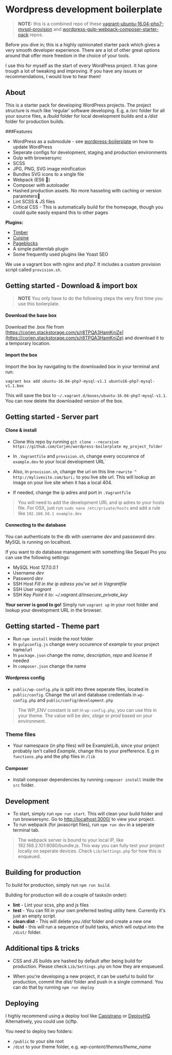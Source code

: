 Wordpress development boilerplate
===========

> **NOTE:** this is a combined repo of these [vagrant-ubuntu-16.04-php7-mysql-provision](https://github.com/Corjen/vagrant-ubuntu-16.04-php7-mysql-provision) and [wordpress-gulp-webpack-composer-starter-pack](https://github.com/Corjen/wordpress-gulp-webpack-composer-starter-pack) repos.

Before you dive in; this is a highly opinionated starter pack which gives a very smooth developer experience. There are a lot of other great options around that offer more freedom in the choice of your tools.

I use this for myself as the start of every WordPress project. It has gone trough a lot of tweaking and improving. If you have any issues or recommendations, I would love to hear them!

About
---------------
This is a starter pack for developing WordPress projects. The project structure is much like 'regular' software developing. E.g, a */src* folder for all your source files, a */build* folder for local development builds and a */dist* folder for production builds.

###Features

- WordPress as a submodule - see [wordpress-boilerplate](https://github.com/Darep/wordpress-boilerplate) on how to update WordPress
- Seperate configs for development, staging and production environments
- Gulp with browsersync
- SCSS
- JPG, PNG, SVG image minification
- Bundles SVG icons to a single file
- Webpack (ES6 🎉)
- Composer with autoloader
- Hashed production assets. No more hasseling with caching or version parameters👋
- Lint SCSS & JS files
- Critical CSS - This is automatically build for the homepage, though you could quite easily expand this to other pages

**Plugins:**
- [Timber](http://upstatement.com/timber/)
- [Cuisine](http://docs.get-cuisine.cooking/core/)
- [Pageblocks](https://github.com/Corjen/wordpress-pageblocks.git)
- A simple patternlab plugin
- Some frequently used plugins like Yoast SEO



We use a vagrant box with nginx and php7. It includes a custom provision script called `provision.sh`.

Getting started - Download & import box
---------------

> **NOTE** You only have to do the following steps the very first time you use this boilerplate.

#### Download the base box

Download the .box file from [https://corjen.stackstorage.com/s/r8TPQA3HamKniZe](https://corjen.stackstorage.com/s/r8TPQA3HamKniZe) and download it to a temporary location.

#### Import the box

Import the box by navigating to the downloaded box in your terminal and run:

```vagrant box add ubuntu-16.04-php7-mysql-v1.1 ubuntu16-php7-mysql-v1.1.box```

This will save the box to ```~/.vagrant.d/boxes/ubuntu-16.04-php7-mysql-v1.1```. You can now delete the downloaded version of the box.

Getting started - Server part
---------------

#### Clone & install

- Clone this repo by running `git clone --recursive https://github.com/Corjen/wordpress-boilerplate my_project_folder`

- In `.Vagrantfile` and `provision.sh`, change every occurence of `example.dev` to your local development URL`

- Also, in `provision.sh`, change the url on this line `rewrite ^ http://mylivesite.com/$uri;` to you live site url. This will lookup an image on your live site when it has a local 404.

- If needed, change the ip adres and port in `.Vagrantfile`

> You will need to add the development URL and ip adres to your hosts file. For OSX, just run `sudo nano /etc/private/hosts` and add a rule like `192.168.50.1 example.dev`

#### Connecting to the database


You can authenticate to the db with username *dev* and passsword *dev*. MySQL is running on localhost.

If you want to do database management with something like Sequel Pro you can use the following settings:

- MySQL Host *127.0.0.1*
- Username *dev*
- Password *dev*
- SSH Host *Fill in the ip adress you've set in Vagrantfile*
- SSH User *vagrant*
- SSH Key *Point it to: ~/.vagrant.d/insecure_private_key*


**Your server is good to go!** Simply run `vagrant up` in your root folder and lookup your development URL in the browser.

Getting started - Theme part
---------------

- Run ```npm install``` inside the root folder
- In `gulpconfig.js` change every occurence of *example* to your project name/url
- In `package.json` change the *name*, *description*, *repo* and *license* if needed
- In `composer.json` change the name

#### Wordpress config

- `public/wp-config.php` is split into three seperate files, located in `public/config`. Change the url and database credentials in `wp-config.php` and `public/config/development.php`

> The WP_ENV constant is set in `wp-config.php`, you can use this in your theme. The value will be *dev*, *stage* or *prod* based on your environment.

### Theme files
- Your namespace (in php files) will be Example\Lib, since your project probably isn't called *Example*, change this to your prefference. E.g in `functions.php` and the php files in `/lib`

#### Composer

- Install composer dependencies by running `composer install` inside the `src` folder.

Development
---------------
- To start, simply run `npm run start`. This will clean your build folder and run browsersync. Go to [http://localhost:3000/](http://localhost:3000/) to view your project.
- To run webpack (for javascript files), run `npm run dev` in a seperate terminal tab.

> The webpack server is bound to your local IP, like 192.168.2.101:8080/bundle.js. This way you can fully test your project locally on seperate devices. Check `Lib/Settings.php` for how this is enqueued.

Building for production
-----------------------
To build for production, simply run `npm run build`.

Building for production will do a couple of tasks(in order):

- **lint** - Lint your scss, php and js files
- **test** - You can fill in your own preferred testing utility here. Currently it's just an empty script.
- **clean:dist** - This will delete you */dist* folder and create a new one
- **build** - this will run a sequence of build tasks, which will output into the `/dist/` folder.



Additional tips & tricks
------------------------

- CSS and JS builds are hashed by default after being build for production. Please check `Lib/Settings.php` on how they are enqueued.

- When you're developing a new project, it can be useful to build for production, commit the *dist/* folder and push in a single command. You can do that by running `npm run deploy`

Deploying
------------------------

I highly recommend using a deploy tool like [Capistrano](http://capistranorb.com/) or [DeployHQ](https://www.deployhq.com/). Alternatively, you could use (s)ftp.

You need to deploy two folders:
- `/public` to your site root
- `/dist` to your theme folder, e.g. *wp-content/themes/theme_name*
